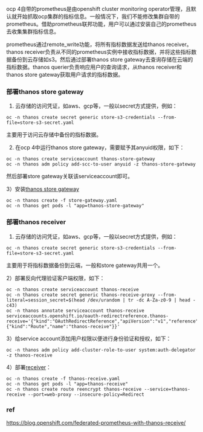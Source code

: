 
ocp 4自带的prometheus是由openshift cluster monitoring operator管理，且默认就开始抓取ocp集群的指标信息。一般情况下，我们不能修改集群自带的prometheus。借助prometheus联邦功能，用户可以通过安装自己的prometheus去收集集群指标信息。


prometheus通过remote_write功能，将所有指标数据发送给thanos receiver。thanos receiver负责从不同的prometheus实例中接收指标数据，并将这些指标数据备份到云存储如s3。然后通过部署thanos store gateway去查询存储在云端的指标数据。thanos querier负责响应用户的查询请求，从thanos receiver和thanos store gateway获取用户请求的指标数据。

### 部署thanos store gateway

1) 云存储的访问凭证，如aws、gcp等，一般以secret方式提供，例如：

```
oc -n thanos create secret generic store-s3-credentials --from-file=store-s3-secret.yaml
```

主要用于访问云存储中备份的指标数据。

2) 在ocp 4中运行thanos store gateway，需要赋予其anyuid权限，如下：

```
oc -n thanos create serviceaccount thanos-store-gateway
oc -n thanos adm policy add-scc-to-user anyuid -z thanos-store-gateway
```

然后部署store gateway关联该serviceaccount即可。

3）安装[thanos store gateway](https://raw.githubusercontent.com/mvazquezc/thanos-multicluster/master/store-gateway.yaml)

```
oc -n thanos create -f store-gateway.yaml
oc -n thanos get pods -l "app=thanos-store-gateway"
```

### 部署thanos receiver

1) 云存储的访问凭证，如aws、gcp等，一般以secret方式提供，例如：

```
oc -n thanos create secret generic store-s3-credentials --from-file=store-s3-secret.yaml
```

主要用于将指标数据备份到云端，一般和store gateway共用一个。

2）部署反向代理验证客户端权限，如下：

```
oc -n thanos create serviceaccount thanos-receive
oc -n thanos create secret generic thanos-receive-proxy --from-literal=session_secret=$(head /dev/urandom | tr -dc A-Za-z0-9 | head -c43)
oc -n thanos annotate serviceaccount thanos-receive serviceaccounts.openshift.io/oauth-redirectreference.thanos-receive='{"kind":"OAuthRedirectReference","apiVersion":"v1","reference":{"kind":"Route","name":"thanos-receive"}}'
```

3）给service account添加用户权限以便进行身份验证和授权，如下：

```
oc -n thanos adm policy add-cluster-role-to-user system:auth-delegator -z thanos-receive
```

4）部署[receiver](https://raw.githubusercontent.com/mvazquezc/thanos-multicluster/master/thanos-receive.yaml)：

```
oc -n thanos create -f thanos-receive.yaml
oc -n thanos get pods -l "app=thanos-receive"
oc -n thanos create route reencrypt thanos-receive --service=thanos-receive --port=web-proxy --insecure-policy=Redirect
```

### ref

https://blog.openshift.com/federated-prometheus-with-thanos-receive/
